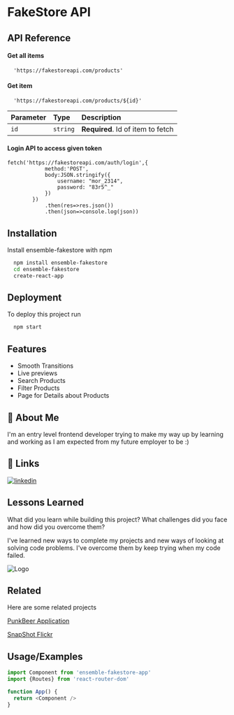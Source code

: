 
# FakeStore API


## API Reference

#### Get all items

```http
  'https://fakestoreapi.com/products'
```

#### Get item

```http
  'https://fakestoreapi.com/products/${id}'
```

| Parameter | Type     | Description                       |
| :-------- | :------- | :-------------------------------- |
| `id`      | `string` | **Required**. Id of item to fetch |

#### Login API to access given token

```http
fetch('https://fakestoreapi.com/auth/login',{
            method:'POST',
            body:JSON.stringify({
                username: "mor_2314",
                password: "83r5^_"
            })
        })
            .then(res=>res.json())
            .then(json=>console.log(json))
```


## Installation

Install ensemble-fakestore with npm

```bash
  npm install ensemble-fakestore
  cd ensemble-fakestore
  create-react-app
```
    
## Deployment

To deploy this project run

```bash
  npm start
```


## Features

- Smooth Transitions
- Live previews
- Search Products 
- Filter Products
- Page for Details about Products 


## 🚀 About Me
I'm an entry level frontend developer trying to make my way up by learning and working as I am expected from my future employer to be :)


## 🔗 Links

[![linkedin](https://img.shields.io/badge/linkedin-0A66C2?style=for-the-badge&logo=linkedin&logoColor=white)](https://www.linkedin.com/in/laurentiu-codre-78b57b15a/)



## Lessons Learned

What did you learn while building this project? What challenges did you face and how did you overcome them?

I've learned new ways to complete my projects and new ways of looking at solving code problems. I've overcome them by keep trying when my code failed.

![Logo](https://upload.wikimedia.org/wikipedia/commons/thumb/a/a7/React-icon.svg/512px-React-icon.svg.png?20220125121207)


## Related

Here are some related projects

[PunkBeer Application](https://upload.wikimedia.org/wikipedia/commons/thumb/a/a7/React-icon.svg/512px-React-icon.svg.png?20220125121207)

[SnapShot Flickr](https://github.com/codrelaur/Snapshot)

## Usage/Examples

```javascript
import Component from 'ensemble-fakestore-app'
import {Routes} from 'react-router-dom'

function App() {
  return <Component />
}
```

